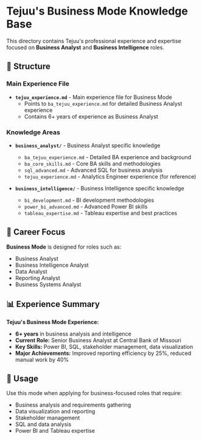 # Tejuu's Business Mode Knowledge Base

This directory contains Tejuu's professional experience and expertise focused on **Business Analyst** and **Business Intelligence** roles.

## 📁 Structure

### Main Experience File
- **`tejuu_experience.md`** - Main experience file for Business Mode
  - Points to `ba_tejuu_experience.md` for detailed Business Analyst experience
  - Contains 6+ years of experience as Business Analyst

### Knowledge Areas
- **`business_analyst/`** - Business Analyst specific knowledge
  - `ba_tejuu_experience.md` - Detailed BA experience and background
  - `ba_core_skills.md` - Core BA skills and methodologies
  - `sql_advanced.md` - Advanced SQL for business analysis
  - `tejuu_experience.md` - Analytics Engineer experience (for reference)

- **`business_intelligence/`** - Business Intelligence specific knowledge
  - `bi_development.md` - BI development methodologies
  - `power_bi_advanced.md` - Advanced Power BI skills
  - `tableau_expertise.md` - Tableau expertise and best practices

## 🎯 Career Focus

**Business Mode** is designed for roles such as:
- Business Analyst
- Business Intelligence Analyst
- Data Analyst
- Reporting Analyst
- Business Systems Analyst

## 📊 Experience Summary

**Tejuu's Business Mode Experience:**
- **6+ years** in business analysis and intelligence
- **Current Role:** Senior Business Analyst at Central Bank of Missouri
- **Key Skills:** Power BI, SQL, stakeholder management, data visualization
- **Major Achievements:** Improved reporting efficiency by 25%, reduced manual work by 40%

## 🚀 Usage

Use this mode when applying for business-focused roles that require:
- Business analysis and requirements gathering
- Data visualization and reporting
- Stakeholder management
- SQL and data analysis
- Power BI and Tableau expertise
